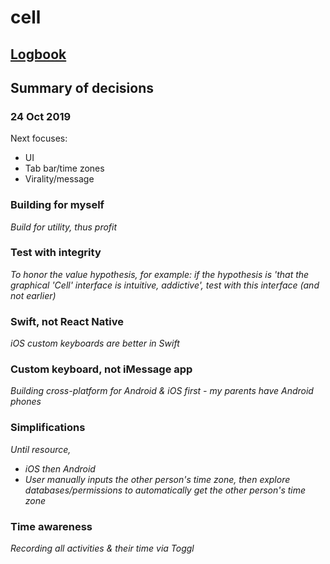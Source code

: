 # cell

## [Logbook](Logbook/Logbook.md)

## Summary of decisions

### 24 Oct 2019
Next focuses:
- UI
- Tab bar/time zones
- Virality/message

### Building for myself
*Build for utility, thus profit*

### Test with integrity
*To honor the value hypothesis, for example: if the hypothesis is 'that the graphical 'Cell' interface is intuitive, addictive', test with this interface (and not earlier)*

### Swift, not React Native
*iOS custom keyboards are better in Swift*

### Custom keyboard, not iMessage app
*Building cross-platform for Android & iOS first - my parents have Android phones*

### Simplifications
*Until resource,*
- *iOS then Android*
- *User manually inputs the other person's time zone, then explore databases/permissions to automatically get the other person's time zone*

### Time awareness
*Recording all activities & their time via Toggl*
